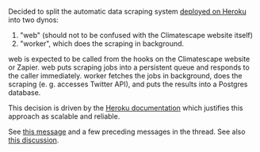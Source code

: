 Decided to split the automatic data scraping system [deployed on Heroku](1-use-heroku.md) into two dynos:
 1. "web" (should not to be confused with the Climatescape website itself)
 2. "worker", which does the scraping in background.

web is expected to be called from the hooks on the Climatescape website or Zapier. web puts scraping jobs into
a persistent queue and responds to the caller immediately. worker fetches the jobs in background, does the scraping
(e. g. accesses Twitter API), and puts the results into a Postgres database.

This decision is driven by the [Heroku documentation](https://devcenter.heroku.com/articles/background-jobs-queueing)
which justifies this approach as scalable and reliable.

See [this message](https://github.com/climatescape/climatescape.org/issues/40#issuecomment-584658556) and a few
preceding messages in the thread. See also [this discussion](
https://github.com/climatescape/climatescape.org/pull/87#discussion_r383368702).
